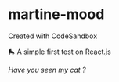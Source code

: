 # martine-mood
Created with CodeSandbox


🛼 A simple first test on React.js  

*Have you seen my cat ?*
